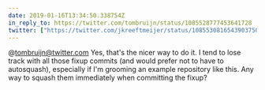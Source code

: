 ```yaml
---
date: 2019-01-16T13:34:50.338754Z
in_reply_to: https://twitter.com/tombruijn/status/1085528777453641728
twitter: ["https://twitter.com/jkreeftmeijer/status/1085530816543903750"]
---
```

@tombruijn@twitter.com Yes, that's the nicer way to do it. I tend to lose track with all those fixup commits (and would prefer not to have to autosquash), especially if I'm grooming an example repository like this. Any way to squash them immediately when committing the fixup?

